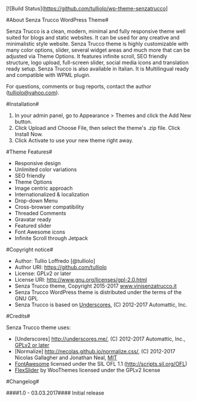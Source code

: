[![Build Status](https://github.com/tulliolo/wp-theme-senzatrucco]

#About Senza Trucco WordPress Theme#

Senza Trucco is a clean, modern, minimal and fully responsive theme well suited for blogs and static websites. It can be used for any creative and minimalistic style website. Senza Trucco theme is highly customizable with many color options, slider, several widget areas and much more that can be adjusted via Theme Options. It features infinite scroll, SEO friendly structure, logo upload, full-screen slider, social media icons and translation ready setup. Senza Trucco is also available in Italian. It is Multilingual ready and compatible with WPML plugin.

For questions, comments or bug reports, contact the author (tulliolo@yahoo.com).

#Installation#

1. In your admin panel, go to Appearance > Themes and click the Add New button.
2. Click Upload and Choose File, then select the theme's .zip file. Click Install Now.
3. Click Activate to use your new theme right away.

#Theme Features#

* Responsive design
* Unlimited color variations
* SEO friendly
* Theme Options
* Image centric approach
* Internationalized & localization
* Drop-down Menu
* Cross-browser compatibility
* Threaded Comments
* Gravatar ready
* Featured slider
* Font Awesome icons
* Infinite Scroll through Jetpack

#Copyright notice#

* Author: Tullio Loffredo [@tulliolo]
* Author URI: https://github.com/tulliolo
* License: GPLv2 or later
* License URI: http://www.gnu.org/licenses/gpl-2.0.html
* Senza Trucco theme, Copyright 2015-2017 www.vinisenzatrucco.it
* Senza Trucco WordPress theme is distributed under the terms of the GNU GPL
* Senza Trucco is based on [Underscores](http://underscores.me/), (C) 2012-2017 Automattic, Inc.

#Credits#

Senza Trucco theme uses:

* [Underscores] http://underscores.me/, (C) 2012-2017 Automattic, Inc., [GPLv2 or later](https://www.gnu.org/licenses/gpl-2.0.html)
* [Normalize] http://necolas.github.io/normalize.css/, (C) 2012-2017 Nicolas Gallagher and Jonathan Neal, [MIT](http://opensource.org/licenses/MIT)
* [FontAwesome](http://fontawesome.io) licensed under the SIL OFL 1.1 (http://scripts.sil.org/OFL)
* [FlexSlider](https://github.com/woothemes/FlexSlider) by WooThemes licensed under the GPLv2 license

#Changelog#

####1.0 - 03.03.2017####
Initial release